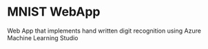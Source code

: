# MNIST WebApp
Web App that implements hand written digit recognition using Azure Machine Learning Studio

